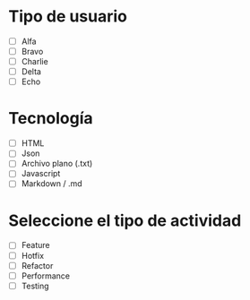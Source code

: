 # Tipo de usuario
- [ ] Alfa
- [ ] Bravo 
- [ ] Charlie
- [ ] Delta
- [ ] Echo

# Tecnología
- [ ] HTML
- [ ] Json
- [ ] Archivo plano (.txt)
- [ ] Javascript
- [ ] Markdown / .md

# Seleccione el tipo de actividad
- [ ] Feature
- [ ] Hotfix
- [ ] Refactor
- [ ] Performance
- [ ] Testing
